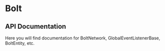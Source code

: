 # Bolt 

## API Documentation

Here you will find documentation for BoltNetwork, GlobalEventListenerBase, BoltEntity, etc.